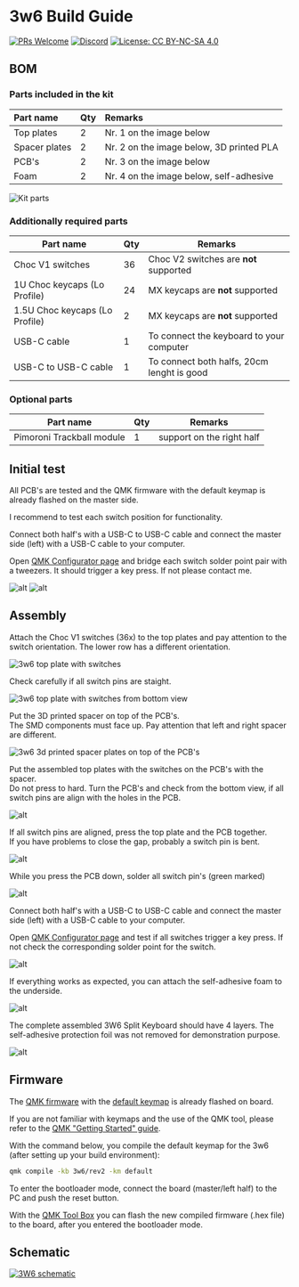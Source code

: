 # 3w6 Build Guide

[![PRs Welcome](https://img.shields.io/badge/PRs-welcome-brightgreen.svg?style=flat-square)](https://github.com/firstcontributions/first-contributions)
[![Discord](https://img.shields.io/discord/548530462419582996?style=flat-square&logo=discord&logoColor=white)](https://discord.gg/frjFXZB "Redirect to Keycapsss Discord")
[![License: CC BY-NC-SA 4.0](https://img.shields.io/badge/License-CC%20BY--NC--SA%204.0-lightgrey.svg?style=flat-square)](https://creativecommons.org/licenses/by-nc-sa/4.0/)

## BOM

### Parts included in the kit

| Part name     | Qty | Remarks                                  |
| :------------ | :-- | :--------------------------------------- |
| Top plates    | 2   | Nr. 1 on the image below                 |
| Spacer plates | 2   | Nr. 2 on the image below, 3D printed PLA |
| PCB's         | 2   | Nr. 3 on the image below                 |
| Foam          | 2   | Nr. 4 on the image below, self-adhesive  |

![Kit parts](img/3w6-split-keyboard-kit-black-pcb-2.jpg)

### Additionally required parts

| Part name                      | Qty | Remarks                                    |
| ------------------------------ | --- | ------------------------------------------ |
| Choc V1 switches               | 36  | Choc V2 switches are __not__ supported     |
| 1U Choc keycaps (Lo Profile)   | 24  | MX keycaps are __not__ supported           |
| 1.5U Choc keycaps (Lo Profile) | 2   | MX keycaps are __not__ supported           |
| USB-C cable                    | 1   | To connect the keyboard to your computer   |
| USB-C to USB-C cable           | 1   | To connect both halfs, 20cm lenght is good |

### Optional parts

| Part name                 | Qty | Remarks                   |
| ------------------------- | --- | ------------------------- |
| Pimoroni Trackball module | 1   | support on the right half |

## Initial test

All PCB's are tested and the QMK firmware with the default keymap is already flashed on the master side.

I recommend to test each switch position for functionality.

Connect both half's with a USB-C to USB-C cable and connect the master side (left) with a USB-C cable to your computer.

Open [QMK Configurator page](https://config.qmk.fm/#/test) and bridge each switch solder point pair with a tweezers. It should trigger a key press. If not please contact me.

![alt](img/3w6-split-keyboard-kit-black-pcb-build-guide-9.jpg)
![alt](img/3w6-split-keyboard-kit-black-pcb-build-guide-10.jpg)

## Assembly

Attach the Choc V1 switches (36x) to the top plates and pay attention to the switch orientation. The lower row has a different orientation.

![3w6 top plate with switches](img/3w6-split-keyboard-kit-black-pcb-build-guide-2.jpg)

Check carefully if all switch pins are staight.

![3w6 top plate with switches from bottom view](img/3w6-split-keyboard-kit-black-pcb-build-guide-1.jpg)

Put the 3D printed spacer on top of the PCB's.  
The SMD components must face up. Pay attention that left and right spacer are different.

![3w6 3d printed spacer plates on top of the PCB's](img/3w6-split-keyboard-kit-black-pcb-build-guide-3.jpg)

Put the assembled top plates with the switches on the PCB's with the spacer.  
Do not press to hard. Turn the PCB's and check from the bottom view, if all switch pins are align with the holes in the PCB.

![alt](img/3w6-split-keyboard-kit-black-pcb-build-guide-4.jpg)

If all switch pins are aligned, press the top plate and the PCB together.  
If you have problems to close the gap, probably a switch pin is bent.

![alt](img/3w6-split-keyboard-kit-black-pcb-build-guide-5.jpg)

While you press the PCB down, solder all switch pin's (green marked)

![alt](img/3w6-split-keyboard-kit-black-pcb-build-guide-9.jpg)

Connect both half's with a USB-C to USB-C cable and connect the master side (left) with a USB-C cable to your computer.

Open [QMK Configurator page](https://config.qmk.fm/#/test) and test if all switches trigger a key press. If not check the corresponding solder point for the switch.

![alt](img/3w6-split-keyboard-kit-black-pcb-build-guide-8.jpg)

If everything works as expected, you can attach the self-adhesive foam to the underside.

![alt](img/3w6-split-keyboard-kit-black-pcb-build-guide-6.jpg)

The complete assembled 3W6 Split Keyboard should have 4 layers.
The self-adhesive protection foil was not removed for demonstration purpose.

![alt](img/3w6-split-keyboard-kit-black-pcb-build-guide-7.jpg)

## Firmware

The [QMK firmware](https://qmk.fm/) with the [default keymap]([https://link](https://github.com/qmk/qmk_firmware/blob/master/keyboards/3w6/keymaps/default/keymap.c)) is already flashed on board.

If you are not familiar with keymaps and the use of the QMK tool, please refer to the [QMK "Getting Started" guide](https://docs.qmk.fm/#/newbs).

With the command below, you compile the default keymap for the 3w6 (after setting up your build environment):

```bash
qmk compile -kb 3w6/rev2 -km default
```

To enter the bootloader mode, connect the board (master/left half) to the PC and push the reset button.

With the [QMK Tool Box](https://github.com/qmk/qmk_toolbox) you can flash the new compiled firmware (.hex file) to the board, after you entered the bootloader mode.

## Schematic

[![3W6 schematic](img/3w6-schematic.png)](img/3w6-schematic.png)
